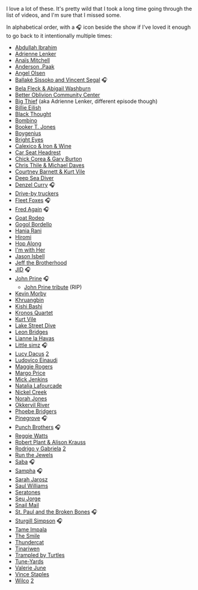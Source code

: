 I love a lot of these. It's pretty wild that I took a long time going through the list of videos, and I'm sure that I missed some.

In alphabetical order, with a 🎧 icon beside the show if I've loved it enough to go back to it intentionally multiple times:

- [Abdullah Ibrahim](https://www.youtube.com/watch?v=L5i4stj4M30)
- [Adrienne Lenker](https://www.youtube.com/watch?v=TKcQyUszdhw)
- [Anaïs Mitchell](https://www.youtube.com/watch?v=Shr47LVcA5I)
- [Anderson .Paak](https://www.youtube.com/watch?v=ferZnZ0_rSM)
- [Angel Olsen](https://www.youtube.com/watch?v=4RL4mk38wwI)
- [Ballaké Sissoko and Vincent Segal](https://www.youtube.com/watch?v=QtiTfejYpgs) 🎧
- [Bela Fleck & Abigail Washburn](https://www.youtube.com/watch?v=BfNlkqX7hlc&t=493s)
- [Better Oblivion Community Center](https://www.youtube.com/watch?v=j1Yz-NyLV90)
- [Big Thief](https://www.youtube.com/watch?v=TCsFgJsJ5Uc) (aka Adrienne Lenker, different episode though)
- [Billie Eilish](https://www.youtube.com/watch?v=4sZ2_aGsLKU)
- [Black Thought](https://www.youtube.com/watch?v=u12r_JI8mGM)
- [Bombino](https://www.youtube.com/watch?v=A7My5IpEzVM)
- [Booker T. Jones](https://www.youtube.com/watch?v=rh9KDzNkpSI)
- [Boygenius](https://www.youtube.com/watch?v=OS48Lp34Zic)
- [Bright Eyes](https://www.youtube.com/watch?v=HJvIQv9xZqg)
- [Calexico & Iron & Wine](https://www.youtube.com/watch?v=lonTMlvxhQA)
- [Car Seat Headrest](https://www.youtube.com/watch?v=RZZHTVr-r-g)
- [Chick Corea & Gary Burton](https://www.youtube.com/watch?v=15IHNYq6stw)
- [Chris Thile & Michael Daves](https://www.youtube.com/watch?v=F_CKeb2gPQ8)
- [Courtney Barnett & Kurt Vile](https://www.youtube.com/watch?v=JQs5XagfheI)
- [Deep Sea Diver](https://www.youtube.com/watch?v=0pq_xv1PB28)
- [Denzel Curry](https://www.youtube.com/watch?v=glHqWvkpRqo) 🎧
- [Drive-by truckers](https://www.youtube.com/watch?v=ewLgmWXQsqU)
- [Fleet Foxes](https://www.youtube.com/watch?v=Ko5yZHAiKTU) 🎧
- [Fred Again](https://www.youtube.com/watch?v=4iQmPv_dTI0&t=4s) 🎧
- [Goat Rodeo](https://www.youtube.com/watch?v=O7EcT5YzKhQ)
- [Gogol Bordello](https://www.youtube.com/watch?v=IJGh50t6crw)
- [Hania Rani](https://www.youtube.com/watch?v=4RcKtr5bGa4)
- [Hiromi](https://www.youtube.com/watch?v=pnISpahN2dM)
- [Hop Along](https://www.youtube.com/watch?v=iFGnkbZ3fLE)
- [I'm with Her](https://www.youtube.com/watch?v=7WNmrsbu-hc)
- [Jason Isbell](https://www.youtube.com/watch?v=djUh1eHdepE)
- [Jeff the Brotherhood](https://www.youtube.com/watch?v=PsMqTDxboJE)
- [JID](https://www.youtube.com/watch?v=gsaZRcL-OTQ&pp=ygUOc2FiYSB0aW55IGRlc2s%3D) 🎧
- [John Prine](https://www.youtube.com/watch?v=sOg7mAkrKJw) 🎧
	- [John Prine tribute](https://www.youtube.com/watch?v=PBksI8zbhrg) (RIP)
- [Kevin Morby](https://www.youtube.com/watch?v=AKOlC7TAQ80)
- [Khruangbin](https://www.youtube.com/watch?v=vWLJeqLPfSU)
- [Kishi Bashi](https://www.youtube.com/watch?v=BgqAmZHkkTg)
- [Kronos Quartet](https://www.youtube.com/watch?v=7PQYF4-BbrE)
- [Kurt Vile](https://www.youtube.com/watch?v=HPpjFtNPnAc)
- [Lake Street Dive](https://www.youtube.com/watch?v=gdRAcoD5Gt0)
- [Leon Bridges](https://www.youtube.com/watch?v=C_oACPWGvM4)
- [Lianne la Havas](https://www.youtube.com/watch?v=qso4MRfidrw)
- [Little simz](https://www.youtube.com/watch?v=Nkt93coQzqg) 🎧
- [Lucy Dacus](https://www.youtube.com/watch?v=xLFeeOVrNlI) [2](https://www.youtube.com/watch?v=-4FyRybGiBc)
- [Ludovico Einaudi](https://www.youtube.com/watch?v=2oyZ9OM-neM)
- [Maggie Rogers](https://www.youtube.com/watch?v=SqPtIkxSxI0)
- [Margo Price](https://www.youtube.com/watch?v=S9bLHMCnCAk)
- [Mick Jenkins](https://www.youtube.com/watch?v=IT9sB1e61BA)
- [Natalia Lafourcade](https://www.youtube.com/watch?v=JODaYjDyjyQ)
- [Nickel Creek](https://www.youtube.com/watch?v=jFycqnOpifQ)
- [Norah Jones](https://www.youtube.com/watch?v=o0ZnzboaDSg)
- [Okkervil River](https://www.youtube.com/watch?v=iGZzuAatKHI)
- [Phoebe Bridgers](https://www.youtube.com/watch?v=2bOigld3D1k)
- [Pinegrove](https://www.youtube.com/watch?v=weL8HTY1NJU) 🎧
- [Punch Brothers](https://www.youtube.com/watch?v=iXE_K2Kpoqc&t=320s) 🎧
- [Reggie Watts](https://www.youtube.com/watch?v=dRmRr3Z8Zv8)
- [Robert Plant & Alison Krauss](https://www.youtube.com/watch?v=srn5Cd9yR3Y)
- [Rodrigo y Gabriela](https://www.youtube.com/watch?v=wKd0HNg1kFQ) [2](https://www.youtube.com/watch?v=PMpGjox3TBs)
- [Run the Jewels](https://www.youtube.com/watch?v=u-syZXHPcJE)
- [Saba](https://www.youtube.com/watch?v=LTzmjU8aOR4&pp=ygUOc2FiYSB0aW55IGRlc2s%3D) 🎧
- [Sampha](https://www.youtube.com/watch?v=WyXFfKYbtQU&pp=ygUOc2FiYSB0aW55IGRlc2s%3D) 🎧
- [Sarah Jarosz](https://www.youtube.com/watch?v=VxpuB10FaSE)
- [Saul Williams](https://www.youtube.com/watch?v=eXfVIPqcF9I)
- [Seratones](https://www.youtube.com/watch?v=uSgJbqaYS74)
- [Seu Jorge](https://www.youtube.com/watch?v=2Ws_5-hiqao)
- [Snail Mail](https://www.youtube.com/watch?v=21ix1OwPoY8)
- [St. Paul and the Broken Bones](https://www.youtube.com/watch?v=6vpXX5BjltM) 🎧
- [Sturgill Simpson](https://www.youtube.com/watch?v=w5cMqD0WqYE) 🎧
- [Tame Impala](https://www.youtube.com/watch?v=C24hUt18RWY)
- [The Smile](https://www.youtube.com/watch?v=Zm1VIGNmPxI)
- [Thundercat](https://www.youtube.com/watch?v=zhVgbZdMdb0)
- [Tinariwen](https://www.youtube.com/watch?v=IdbBmqOUPlY)
- [Trampled by Turtles](https://www.youtube.com/watch?v=PcoPedyXJVc)
- [Tune-Yards](https://www.youtube.com/watch?v=c8FML8QhcZo)
- [Valerie June](https://www.youtube.com/watch?v=iBDrTHCSWDc)
- [Vince Staples](https://www.youtube.com/watch?v=yN0I5xTjaGo)
- [Wilco](https://www.youtube.com/watch?v=UZAKTCeE70Y) [2](https://www.youtube.com/watch?v=KMQQqa21ZVs)